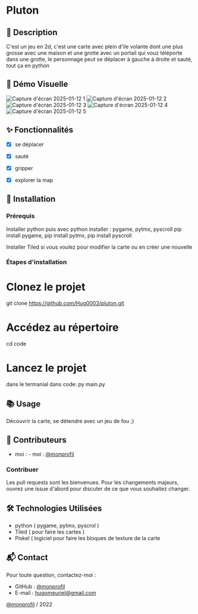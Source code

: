 # Pluton

## 📄 Description
C'est un jeu en 2d, c'est une carte avec plein d'ile volante dont une plus grosse avec une maison et une grotte avec un portail qui vouz téléporte dans une grotte, le personnage peut se déplacer à gauche à droite
et sauté, tout ça en python

## 🎥 Démo Visuelle
![Capture d'écran 2025-01-12 1](https://github.com/user-attachments/assets/38b67f91-4142-4c9c-9a80-a0b964d481f5)
![Capture d'écran 2025-01-12 2](https://github.com/user-attachments/assets/f91170a4-3e6c-498e-98c2-6e6e69d5164d)
![Capture d'écran 2025-01-12 3](https://github.com/user-attachments/assets/2f9e957d-452d-40d9-9818-a456ee8744ef)
![Capture d'écran 2025-01-12 4](https://github.com/user-attachments/assets/28718cc8-4877-413c-8709-3f600e18e869)
![Capture d'écran 2025-01-12 5](https://github.com/user-attachments/assets/eb27cebb-6239-45e0-97ba-925f49f2eff2)


## ✨ Fonctionnalités

- [x] se déplacer  
- [x] sauté 
- [x] gripper
- [x] explorer la map  


## 🚀 Installation

### Prérequis
Installer python
puis avec python installer : pygame, pytmx, pyscroll
pip install pygame, pip install pytmx, pip install pyscroll

Installer Tiled si vous voulez pour modifier la carte ou en créer une nouvelle

### Étapes d'installation

# Clonez le projet
git clone https://github.com/Hug0003/pluton.git

# Accédez au répertoire
cd code

# Lancez le projet
dans le termanial dans code: py main.py


## 📚 Usage
Découvrir la carte, se détendre avec un jeu de fou ;)



## 👥 Contributeurs

- moi : - moi : [@monprofil](https://github.com/Hug0003)  

### Contribuer
Les pull requests sont les bienvenues. Pour les changements majeurs, ouvrez une issue d'abord pour discuter de ce que vous souhaitez changer.  



## 🛠️ Technologies Utilisées

- python ( pygame, pytmx, pyscrol ) 
- Tiled ( pour faire les cartes )
- Piskel ( logiciel pour faire les bloques de texture de la carte 



## 📬 Contact

Pour toute question, contactez-moi :  
- GitHub : [@monprofil](https://github.com/Hug0003)  
- E-mail : hugomeuriel@gmail.com

[@monprofil](https://github.com/Hug0003) / 2022
